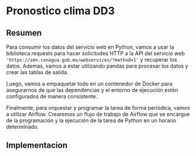 # Pronostico clima DD3

## Resumen 
Para consumir los datos del servicio web en Python, vamos a usar la biblioteca requests para hacer solicitudes HTTP a la API del servicio web `'https://smn.conagua.gob.mx/webservices/?method=1'` y recuperar los datos. Ademas, vamos a estar utilizando pandas para procesar los datos y crear las tablas de salida.

Luego, vamos a empaquetar todo en un contenedor de Docker para asegurarnos de que las dependencias y el entorno de ejecución estén configurados de manera consistente.

Finalmente, para orquestar y programar la tarea de forma periódica, vamos a utilizar Airflow. Crearemos un flujo de trabajo de Airflow que se encargue de la programación y la ejecución de la tarea de Python en un horario determinado.

## Implementacion

